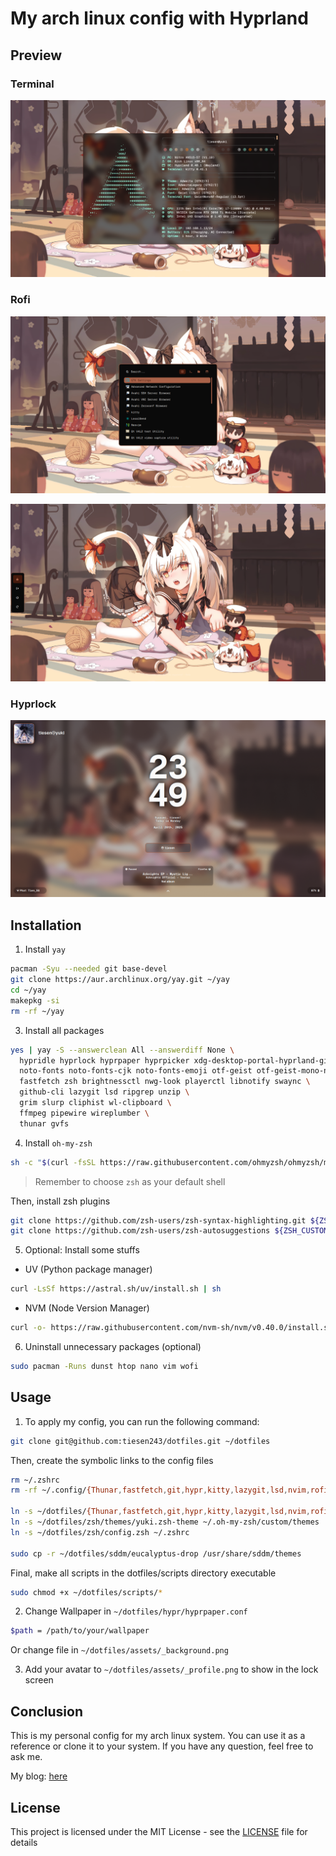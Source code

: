# My arch linux config with Hyprland

## Preview

### Terminal

![preview-01](./assets/preview-01.png)

### Rofi

![preview-02](./assets/preview-02.png)

![preview-03](./assets/preview-03.png)

### Hyprlock

![preview-04](./assets/preview-04.png)

## Installation

1. Install `yay`

```bash
pacman -Syu --needed git base-devel
git clone https://aur.archlinux.org/yay.git ~/yay
cd ~/yay
makepkg -si
rm -rf ~/yay
```

3. Install all packages

```bash
yes | yay -S --answerclean All --answerdiff None \
  hypridle hyprlock hyprpaper hyprpicker xdg-desktop-portal-hyprland-git rofi-wayland \
  noto-fonts noto-fonts-cjk noto-fonts-emoji otf-geist otf-geist-mono-nerd \
  fastfetch zsh brightnessctl nwg-look playerctl libnotify swaync \
  github-cli lazygit lsd ripgrep unzip \
  grim slurp cliphist wl-clipboard \
  ffmpeg pipewire wireplumber \
  thunar gvfs
```

4. Install `oh-my-zsh`

```bash
sh -c "$(curl -fsSL https://raw.githubusercontent.com/ohmyzsh/ohmyzsh/master/tools/install.sh)"
```

> Remember to choose `zsh` as your default shell

Then, install zsh plugins

```bash
git clone https://github.com/zsh-users/zsh-syntax-highlighting.git ${ZSH_CUSTOM:-~/.oh-my-zsh/custom}/plugins/zsh-syntax-highlighting
git clone https://github.com/zsh-users/zsh-autosuggestions ${ZSH_CUSTOM:-~/.oh-my-zsh/custom}/plugins/zsh-autosuggestions
```

5. Optional: Install some stuffs

- UV (Python package manager)

```bash
curl -LsSf https://astral.sh/uv/install.sh | sh
```

- NVM (Node Version Manager)

```bash
curl -o- https://raw.githubusercontent.com/nvm-sh/nvm/v0.40.0/install.sh | bash
```

6. Uninstall unnecessary packages (optional)

```bash
sudo pacman -Runs dunst htop nano vim wofi
```

## Usage

1. To apply my config, you can run the following command:

```bash
git clone git@github.com:tiesen243/dotfiles.git ~/dotfiles
```

Then, create the symbolic links to the config files

```bash
rm ~/.zshrc
rm -rf ~/.config/{Thunar,fastfetch,git,hypr,kitty,lazygit,lsd,nvim,rofi,swaync}

ln -s ~/dotfiles/{Thunar,fastfetch,git,hypr,kitty,lazygit,lsd,nvim,rofi,swaync} ~/.config
ln -s ~/dotfiles/zsh/themes/yuki.zsh-theme ~/.oh-my-zsh/custom/themes
ln -s ~/dotfiles/zsh/config.zsh ~/.zshrc

sudo cp -r ~/dotfiles/sddm/eucalyptus-drop /usr/share/sddm/themes
```

Final, make all scripts in the dotfiles/scripts directory executable

```bash
sudo chmod +x ~/dotfiles/scripts/*
```

2. Change Wallpaper in `~/dotfiles/hypr/hyprpaper.conf`

```bash
$path = /path/to/your/wallpaper
```

Or change file in `~/dotfiles/assets/_background.png`

3. Add your avatar to `~/dotfiles/assets/_profile.png` to show in the lock screen

## Conclusion

This is my personal config for my arch linux system. You can use it as a reference or clone it to your system. If you have any question, feel free to ask me.

My blog: [here](https://tiesen.id.vn/blogs/arch-linux-hyprland-setup/)

## License

This project is licensed under the MIT License - see the [LICENSE](LICENSE) file for details

